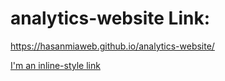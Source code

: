 # analytics-website Link:
https://hasanmiaweb.github.io/analytics-website/

[I'm an inline-style link](https://www.google.com)
